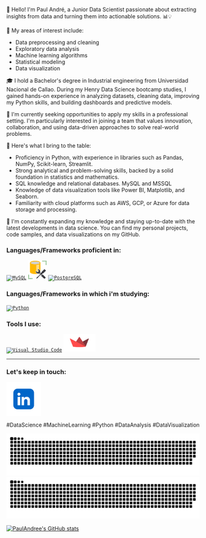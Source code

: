 👋 Hello! I'm Paul André, a Junior Data Scientist passionate about extracting insights from data and turning them into actionable solutions. 📊💡

🔬 My areas of interest include:
- Data preprocessing and cleaning
- Exploratory data analysis
- Machine learning algorithms
- Statistical modeling
- Data visualization

🎓 I hold a Bachelor's degree in Industrial engineering from Universidad Nacional de Callao. During my Henry Data Science bootcamp studies, I gained hands-on experience in analyzing datasets, cleaning data, improving my Python skills, and building dashboards and predictive models.

💼 I'm currently seeking opportunities to apply my skills in a professional setting. I'm particularly interested in joining a team that values innovation, collaboration, and using data-driven approaches to solve real-world problems.

💪 Here's what I bring to the table:
- Proficiency in Python, with experience in libraries such as Pandas, NumPy, Scikit-learn, Streamlit.
- Strong analytical and problem-solving skills, backed by a solid foundation in statistics and mathematics.
- SQL knowledge and relational databases. MySQL and MSSQL 
- Knowledge of data visualization tools like Power BI, Matplotlib, and Seaborn.
- Familiarity with cloud platforms such as AWS, GCP, or Azure for data storage and processing.

🌱 I'm constantly expanding my knowledge and staying up-to-date with the latest developments in data science. You can find my personal projects, code samples, and data visualizations on my GitHub.

### Languages/Frameworks proficient in:
<code><a href="https://www.mysql.com"><img alt="MySQL" title="MySQL" src="https://user-images.githubusercontent.com/25181517/183896128-ec99105a-ec1a-4d85-b08b-1aa1620b2046.png" height="50"></a></code>
<code><a href="https://www.microsoft.com/es-mx/sql-server/sql-server-downloads?rtc=1"><img alt="SSMS" title="SSMS" src="ssms logo.png" height="50"></a></code>
<code><a href="https://www.postgresql.org"><img alt="PostgreSQL" title="PostgreSQL" src="https://user-images.githubusercontent.com/25181517/117208740-bfb78400-adf5-11eb-97bb-09072b6bedfc.png" height="50"></a></code>
### Languages/Frameworks in which i'm studying:
<code><a href="https://www.python.org"><img alt="Python" title="Python" src="https://user-images.githubusercontent.com/25181517/183423507-c056a6f9-1ba8-4312-a350-19bcbc5a8697.png" height="48"></a></code>
### Tools I use:
<code><a href="https://code.visualstudio.com"><img alt="Visual Studio Code" title="Visual Studio Code" src="https://user-images.githubusercontent.com/25181517/192108891-d86b6220-e232-423a-bf5f-90903e6887c3.png" height="46"></a></code>
<code><a href="https://streamlit.io/brand"><img alt="streamlit" title="Streamlit" src="streamlit.png" height="46"></a></code>
____

<h3 align="left">Let's keep in touch:</h3>
<p align="left">
<a href="https://www.linkedin.com/in/paul-andré-" target="blank"><img align="center" src="linkedin_color.png" alt="PaulAandree" height="90" width="90" /></a>
</p>

#DataScience #MachineLearning #Python #DataAnalysis #DataVisualization

![hey!](./github-contribution-grid-snake.svg#gh-light-mode-only)
![hey!](./github-contribution-grid-snake.svg#gh-dark-mode-only)

[![PaulAndree's GitHub stats](https://github-readme-stats.vercel.app/api?username=PaulAandree)](https://github.com/anuraghazra/github-readme-stats)
<!--
**PaulAandree/PaulAandree** is a ✨ _special_ ✨ repository because its `README.md` (this file) appears on your GitHub profile.

Here are some ideas to get you started:
![github-contribution-grid-snake](https://github.com/PaulAandree/PaulAandree/assets/84433022/24607c18-f0cf-4a37-ab91-fb1332b2fe6d)

- 🔭 I’m currently working on ...
- 🌱 I’m currently learning ...
- 👯 I’m looking to collaborate on ...
- 🤔 I’m looking for help with ...
- 💬 Ask me about ...
- 📫 How to reach me: ...
- 😄 Pronouns: ...
- ⚡ Fun fact: ...
-->
